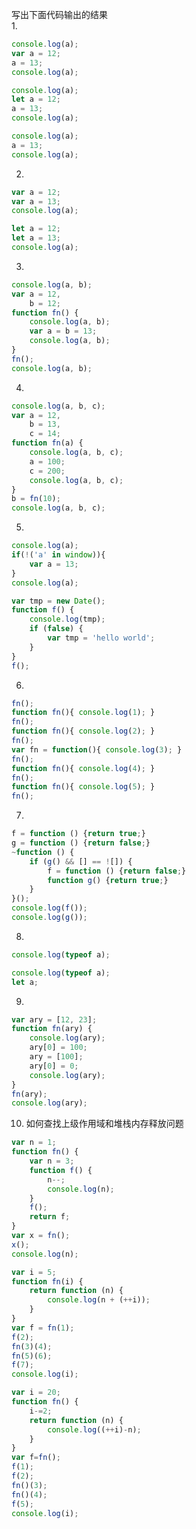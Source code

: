 写出下面代码输出的结果  
1. 

```javascript
console.log(a);
var a = 12;
a = 13;
console.log(a);
```

```javascript
console.log(a);
let a = 12;
a = 13;
console.log(a);
```

```javascript
console.log(a);
a = 13;
console.log(a);
```

2. 

```javascript
var a = 12;
var a = 13;
console.log(a);
```

```javascript
let a = 12;
let a = 13;
console.log(a);
```

3. 

```javascript
console.log(a, b);
var a = 12,
    b = 12;
function fn() {
    console.log(a, b);
    var a = b = 13;
    console.log(a, b);
}
fn();
console.log(a, b);
```

4. 

```javascript
console.log(a, b, c);
var a = 12,
    b = 13,
    c = 14;
function fn(a) {
    console.log(a, b, c);
    a = 100;
    c = 200;
    console.log(a, b, c);
}
b = fn(10);
console.log(a, b, c);
```

5. 

```javascript
console.log(a);
if(!('a' in window)){
	var a = 13;
}
console.log(a);
```

```javascript
var tmp = new Date();
function f() {
    console.log(tmp);
    if (false) {
        var tmp = 'hello world';
    }
}
f();
```

6. 

```javascript
fn();
function fn(){ console.log(1); }
fn();
function fn(){ console.log(2); }
fn();
var fn = function(){ console.log(3); }
fn();
function fn(){ console.log(4); }
fn();
function fn(){ console.log(5); }
fn();
```

7. 

```javascript
f = function () {return true;}
g = function () {return false;}
~function () {
    if (g() && [] == ![]) {
        f = function () {return false;}
        function g() {return true;}
    }
}();
console.log(f());
console.log(g());
```

8. 

```javascript
console.log(typeof a);
```

```javascript
console.log(typeof a);
let a;
```

9. 

```javascript
var ary = [12, 23];
function fn(ary) {
    console.log(ary);
    ary[0] = 100;
    ary = [100];
    ary[0] = 0;
    console.log(ary);
}
fn(ary);
console.log(ary);
```

10. 如何查找上级作用域和堆栈内存释放问题

```javascript
var n = 1;
function fn() {
    var n = 3;
    function f() {
        n--;
        console.log(n);
    }
    f();
    return f;
}
var x = fn();
x();
console.log(n);
```

```javascript
var i = 5;
function fn(i) {
    return function (n) {
        console.log(n + (++i));
    }
}
var f = fn(1);
f(2);
fn(3)(4);
fn(5)(6);
f(7);
console.log(i);
```

```javascript
var i = 20;
function fn() {
    i-=2;
    return function (n) {
        console.log((++i)-n);
    }
}
var f=fn();
f(1);
f(2);
fn()(3);
fn()(4);
f(5);
console.log(i);
```


